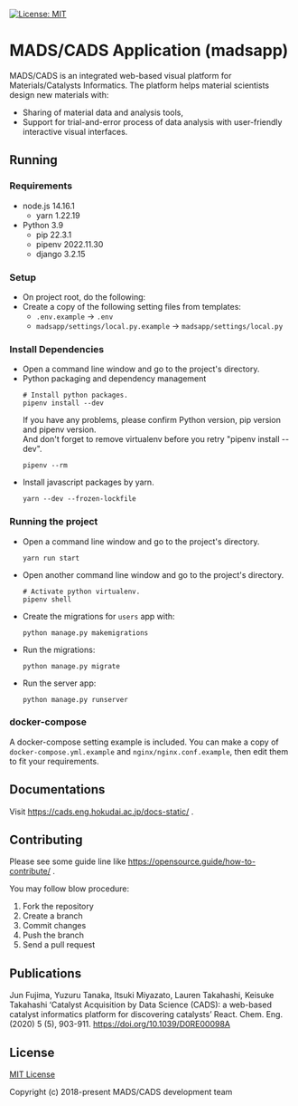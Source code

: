 [//]: # (==============================================================================================================)
[//]: # (This is the Main ReadMe file for the CADS/MADS project)
[//]: # (Description: How to set up the project server from Git, how to manage it as well as credits to the developers)
[//]: # (==============================================================================================================)

[![License: MIT](https://img.shields.io/github/license/vintasoftware/django-react-boilerplate.svg)](LICENSE.txt)

# MADS/CADS Application (madsapp)

MADS/CADS is an integrated web-based visual platform for Materials/Catalysts Informatics.
The platform helps material scientists design new materials with:

- Sharing of material data and analysis tools,
- Support for trial-and-error process of data analysis with user-friendly interactive visual interfaces.

## Running

### Requirements

- node.js 14.16.1
  - yarn 1.22.19
- Python 3.9
  - pip 22.3.1
  - pipenv 2022.11.30
  - django 3.2.15

### Setup

- On project root, do the following:
- Create a copy of the following setting files from templates:
  - `.env.example` -> `.env`
  - `madsapp/settings/local.py.example` -> `madsapp/settings/local.py`

### Install Dependencies

- Open a command line window and go to the project's directory.
- Python packaging and dependency management
  ```
  # Install python packages.
  pipenv install --dev
  ```
  If you have any problems, please confirm Python version, pip version and pipenv version.<br>
  And don't forget to remove virtualenv before you retry "pipenv install --dev".
  ```
  pipenv --rm
  ```
- Install javascript packages by yarn.
  ```
  yarn --dev --frozen-lockfile
  ```

### Running the project

- Open a command line window and go to the project's directory.
  ```
  yarn run start
  ```
- Open another command line window and go to the project's directory.
  ```
  # Activate python virtualenv.
  pipenv shell
  ```
- Create the migrations for `users` app with:
  ```
  python manage.py makemigrations
  ```
- Run the migrations:
  ```
  python manage.py migrate
  ```
- Run the server app:
  ```
  python manage.py runserver
  ```

### docker-compose

A docker-compose setting example is included. You can make a copy of `docker-compose.yml.example` and `nginx/nginx.conf.example`, then edit them to fit your requirements.

## Documentations

Visit https://cads.eng.hokudai.ac.jp/docs-static/ .

## Contributing

Please see some guide line like https://opensource.guide/how-to-contribute/ .

You may follow blow procedure:

1. Fork the repository
2. Create a branch
3. Commit changes
4. Push the branch
5. Send a pull request

## Publications

Jun Fujima, Yuzuru Tanaka, Itsuki Miyazato, Lauren Takahashi, Keisuke Takahashi
‘Catalyst Acquisition by Data Science (CADS): a web-based catalyst informatics platform for discovering catalysts’
React. Chem. Eng. (2020) 5 (5), 903-911.
https://doi.org/10.1039/D0RE00098A

## License

[MIT License](LICENSE.txt)

Copyright (c) 2018-present MADS/CADS development team

